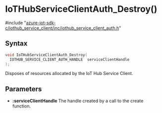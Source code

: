 # IoTHubServiceClientAuth_Destroy()

\#include "[azure-iot-sdk-c/iothub_service_client/inc/iothub_service_client_auth.h](../iot-c-ref-iothub-service-client-auth-h.md)"  

## Syntax

```C
void IoTHubServiceClientAuth_Destroy(
  IOTHUB_SERVICE_CLIENT_AUTH_HANDLE  serviceClientHandle
);
```

Disposes of resources allocated by the IoT Hub Service Client.

## Parameters
* **:serviceClientHandle** The handle created by a call to the create function.

